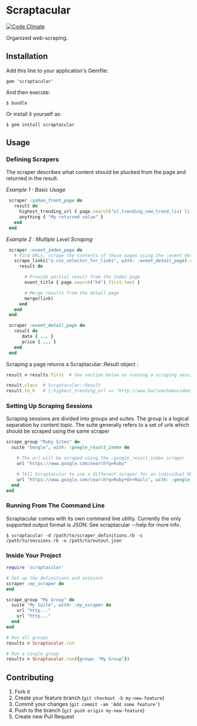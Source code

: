 # Scraptacular

[![Code Climate](https://codeclimate.com/github/rvandervort/scraptacular.png)](https://codeclimate.com/github/rvandervort/scraptacular)

Organized web-scraping. 
## Installation

Add this line to your application's Gemfile:

    gem 'scraptacular'

And then execute:

    $ bundle

Or install it yourself as:

    $ gem install scraptacular

## Usage

### Defining Scrapers
The scraper describes what content should be plucked from the page and returned in the result.

*Example 1 : Basic Usage*
```ruby
 scraper :yahoo_front_page do
   result do
     highest_trending_url { page.search("ol.trending_now_trend_list li a").first.attributes["href"].value }
     anything { "My returned value" }
   end
 end
```

*Example 2 : Multiple Level Scraping*
```ruby
 scraper :event_index_page do
   # Find URLs, scrape the contents of those pages using the :event_detail_page scraper
   scrape_links("a.css_selector_for_links", with: :event_detail_page).each do |link|
     result do

       # Provide partial result from the index page
       event_title { page.search("h4").first.text }

       # Merge results from the detail page
       merge(link)
     end
   end
 end

 scraper :event_detail_page do
   result do
      date { ... }
      price { ... }
   end
 end
```
Scraping a page returns a Scraptacular::Result object :
```ruby
result = results.first  # See section below on running a scraping session

result.class  # Scraptacular::Result
result.to_h   # {:highest_trending_url => "http://www.harlemshakevideos.com", :anything => "My returned value" }
```

### Setting Up Scraping Sessions

Scraping sessions are divided into groups and suites. The group is a logical separation by content topic.
The suite generally refers to a set of urls which should be scraped using the same scraper

```ruby
scrape_group "Ruby Sites" do
  suite "Google", with: :google_result_index do

    # The url will be scraped using the :google_result_index scraper
    url "https://www.google.com/search?q=Ruby"

    # Tell Scraptacular to use a different scraper for an individual URL
    url "https://www.google.com/search?q=Ruby+On+Rails", with: :google_alternate_index
  end
end
```

### Running From The Command Line
Scraptacular comes with its own command line utility. Currently the only supported output format is JSON:
See scraptacular --help for more info.
```
$ scraptacular -d /path/to/scraper_definitions.rb -s /path/to/sessions.rb -o /path/to/outout.json
```

### Inside Your Project
```ruby
require 'scraptacular'

# Set up the definitions and sessions
scraper :my_scraper do
end

scrape_group "My Group" do
  suite "My Suite", with: :my_scraper do
    url "http..."
    url "http..."
  end
end

# Run all groups
results = Scraptacular.run

# Run a single group
results = Scraptacular.run({group: "My Group"})

```

## Contributing

1. Fork it
2. Create your feature branch (`git checkout -b my-new-feature`)
3. Commit your changes (`git commit -am 'Add some feature'`)
4. Push to the branch (`git push origin my-new-feature`)
5. Create new Pull Request
